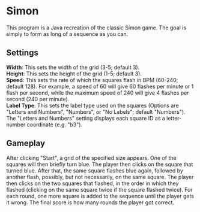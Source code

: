 # Simon
This program is a Java recreation of the classic Simon game.  The goal is simply to form as long of a sequence as you can.

## Settings
**Width**:  This sets the width of the grid (3-5; default 3).  
**Height**:  This sets the height of the grid (1-5; default 3).  
**Speed**:  This sets the rate of which the squares flash in BPM (60-240; default 128).  For example, a speed of 60 will give 60 flashes per minute or 1 flash per second, while the maximum speed of 240 will give 4 flashes per second (240 per minute).  
**Label Type**:  This sets the label type used on the squares (Options are "Letters and Numbers", "Numbers", or "No Labels";  default "Numbers").  The "Letters and Numbers" setting displays each square ID as a letter-number coordinate (e.g. "b3").

## Gameplay
After clicking "Start", a grid of the specified size appears.  One of the squares will then briefly turn blue.  The player then clicks on the square that turned blue.  After that, the same square flashes blue again, followed by another flash, possibly, but not necessarily, on the same square.  The player then clicks on the two squares that flashed, in the order in which they flashed (clicking on the same square twice if the square flashed twice).  For each round, one more square is added to the sequence until the player gets it wrong.  The final score is how many rounds the player got correct.
